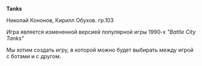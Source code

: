 **Tanks**

Николай Кононов, Кирилл Обухов. гр.103

Игра является измененной версией популярной игры 1990-х _"Battle City Tanks"_

Мы хотим создать игру, в которой можно будет выбирать между игрой с ботами и с другом.